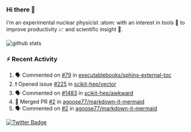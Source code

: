 ### Hi there 👋 

I'm an experimental nuclear physicist :atom: with an interest in tools :wrench: to improve productivity :chart_with_upwards_trend: and scientific insight :telescope:.

![github stats](https://github-readme-stats.vercel.app/api?username=agoose77&show_icons=true&hide_rank=true&hide_title=true&bg_color=30,e76445,904e95&text_color=efe3ec&icon_color=efe3ec)
<!--
**agoose77/agoose77** is a ✨ _special_ ✨ repository because its `README.md` (this file) appears on your GitHub profile.

Here are some ideas to get you started:

- 🔭 I’m currently working on ...
- 🌱 I’m currently learning ...
- 👯 I’m looking to collaborate on ...
- 🤔 I’m looking for help with ...
- 💬 Ask me about ...
- 📫 How to reach me: ...
- 😄 Pronouns: ...
- ⚡ Fun fact: ...
-->

### :zap: Recent Activity
<!--START_SECTION:activity-->
1. 🗣 Commented on [#79](https://github.com/executablebooks/sphinx-external-toc/issues/79) in [executablebooks/sphinx-external-toc](https://github.com/executablebooks/sphinx-external-toc)
2. ❗️ Opened issue [#225](https://github.com/scikit-hep/vector/issues/225) in [scikit-hep/vector](https://github.com/scikit-hep/vector)
3. 🗣 Commented on [#1483](https://github.com/scikit-hep/awkward/issues/1483) in [scikit-hep/awkward](https://github.com/scikit-hep/awkward)
4. 🎉 Merged PR [#2](https://github.com/agoose77/markdown-it-mermaid/pull/2) in [agoose77/markdown-it-mermaid](https://github.com/agoose77/markdown-it-mermaid)
5. 🗣 Commented on [#2](https://github.com/agoose77/markdown-it-mermaid/issues/2) in [agoose77/markdown-it-mermaid](https://github.com/agoose77/markdown-it-mermaid)
<!--END_SECTION:activity-->


[![Twitter Badge](https://img.shields.io/twitter/follow/agoose77?style=flat-square&logo=Twitter&logoColor=white&color=cornflowerblue)](https://twitter.com/agoose77)

